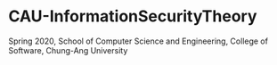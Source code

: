# CAU-InformationSecurityTheory
Spring 2020, School of Computer Science and Engineering, College of Software, Chung-Ang University
